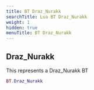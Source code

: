 ```yaml
---
title: BT Draz_Nurakk
searchTitle: Lua BT Draz_Nurakk
weight: 1
hidden: true
menuTitle: BT Draz_Nurakk
---
```

## Draz_Nurakk

This represents a Draz_Nurakk BT
```lua
BT.Draz_Nurakk
```